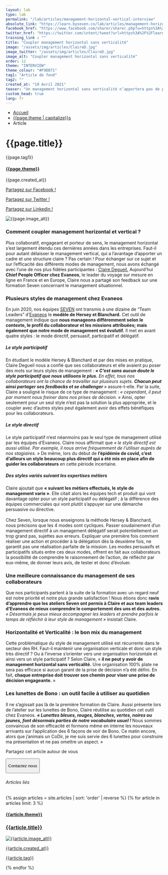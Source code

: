 ```yaml
---
layout: lab
type: lab
permalink: "/lab/articles/management-horizontal-vertical-interview"
absolute_link: "https://learn.byseven.co/lab/articles/management-horizontal-vertical-interview"
facebook_href: "https://www.facebook.com/sharer/sharer.php?u=https%3A%2F%2Flearn.byseven.co%2Flab%2Farticles%2Fmanagement-horizontal-vertical-interview&amp;src=sdkpreparse"
twitter_href: "https://twitter.com/intent/tweet?url=https%3A%2F%2Flearn.byseven.co%2Flab%2Farticles%2Fmanagement-horizontal-vertical-interview&text="
training_link : ""
title: "Coupler management horizontal sans verticalité"
image: "/assets/img/articles/ClaireD.jpg"
image_twitter: "/assets/img/articles/ClaireD.jpg"
image_alt: "Coupler management horizontal sans verticalité"
order: 12
theme: "INTERVIEW"
theme_colour: "#F9D071"
tag1: "Article de fond"
tag2: ""
created_at: "19 Avril 2021"
teaser: "Un management horizontal sans verticalité n’apportera pas de prise de décision rapide. Coupler plusieurs modes de management selon les situations, telle est la méthode Hersey et Blanchard, vue par Claire Degueil durant sa formation chez Seven. Découvrez son interview !"
custom_head: true
lang: fr
---
```


<div class="container-lab-article">
  <div class="lab-breadcrumb">
    <nav aria-label="Breadcrumb" class="breadcrumb">
      <ul>
          <li><a href="/lab">Accueil</a></li>
          <li><a href="/lab/{{page.theme | downcase}}s">{{page.theme | capitalize}}s</a></li>
          <li><span aria-current="page">Article</span></li>
      </ul>
    </nav>
  </div>
  <div class="lab-article-banner">
    <h1>{{page.title}}</h1>
    <div class="flex-row-between-centered">
      <p class="lab-article-banner-tag">{{page.tag1}}</p>
    </div>
    <div class="lab-article-banner-tags">
      <div class="lab-article-banner-tags-left">
        <a href="/lab/{{page.theme | downcase}}s"><h4 style='background-color: {{page.theme_colour}};'>{{page.theme}}</h4></a>
        <p class="lab-article-banner-tags-date">{{page.created_at}}</p>
      </div>
      <div class="lab-article-banner-tags-right">
        <div class="fb-share-button" data-href="{{page.absolute_link}}" data-layout="button" data-size="small">
          <a target="_blank" href="{{page.facebook_href}}" class='tooltip-facebook'>
            <i class="fab fa-facebook-f"></i>
            <div class="top">
              <p>Partagez sur Facebook !</p>
              <i></i>
            </div>
          </a>
        </div>
          <a class='tooltip-twitter' href='{{page.twitter_href}}' target="_blank">
            <i class="fab fa-twitter"></i>
            <div class="top">
              <p>Partagez sur Twitter !</p>
              <i></i>
            </div>
          </a>
          <a class='tooltip-linkedin' href='https://www.linkedin.com/sharing/share-offsite/?url={{site.url}}{{page.url}}' target='_blank'>
            <i class="fab fa-linkedin-in"></i>
            <div class="top">
              <p>Partagez sur Linkedin !</p>
              <i></i>
            </div>
          </a>
      </div>
    </div>
  </div>
  <div class="interview">
    <div class="interview-image">
      <img src="{{page.image}}" alt="{{page.image_alt}}" class='interview-photo'>
    </div>
    <div class="lab-interview-text">
      <div class="lab-interview-text-primary">
        <h3 style='color: {{page.theme_colour}};'>Comment coupler management horizontal et vertical ? </h3>
        <p>Plus collaboratif, engageant et porteur de sens, le management horizontal s’est largement étendu ces dernières années dans les entreprises. Faut-il pour autant délaisser le management vertical, qui a l’avantage d’apporter un cadre et une structure claire ? Pas certain ! Pour échanger sur ce sujet et sur l’efficacité des différents modes de management, nous avons échangé avec l’une de nos plus fidèles participantes : <a href="https://www.linkedin.com/in/clairedegueil/" target='_blank' class='link-to-home'>Claire Degueil.</a> Aujourd’hui <strong>Chief People Officer chez Evaneos</strong>, le leader du voyage sur mesure en ligne en France et en Europe, Claire nous a partagé son feedback sur une formation Seven concernant le management situationnel.
        </p>
        <div class="lab-interview-text-separator" style='border: solid 2px {{page.theme_colour}};'></div>
      </div>
      <div class="lab-interview-text-secondary">
        <h3> Plusieurs styles de management chez Evaneos</h3>
        <p>En juin 2020, nos équipes <a href="/" target='_blank' class='link-to-home'>SEVEN</a> ont transmis à une dizaine de “Team Leaders” d’<a href="https://www.evaneos.fr/" target='_blank'>Evaneos</a> le <strong>modèle de Hersey et Blanchard.</strong> Cet outil de management indique que <strong>nous manageons différemment selon le contexte, le profil du collaborateur et les missions attribuées; mais également que notre mode de management est évolutif.</strong> Il met en avant quatre styles : le mode directif, persuasif, participatif et délégatif.</p>
      </div>
      <div class="lab-interview-text-secondary">
        <h5>Le style participatif</h5>
        <p>En étudiant le modèle Hersey & Blanchard et par des mises en pratique, Claire Degueil nous a confié que ses collaborateurs et elle avaient pu poser des mots sur leurs styles de management : <em><strong>« C’est sans aucun doute le style participatif que nous utilisons le plus.</strong> En effet, tous nos collaborateurs ont la chance de travailler sur plusieurs sujets. <strong>Chacun peut ainsi partager ses feedbacks et se challenger </strong> »</em> assure-t-elle. Par la suite, Claire a souligné le risque de ce type de management : <em>« cependant, il peut par moment nous freiner dans nos prises de décision. » </em> Ainsi, opter seulement pour un seul style n’est pas la solution la plus appropriée, et le coupler avec d’autres styles peut également avoir des effets bénéfiques pour les collaborateurs.
        </p>
      </div>
      <div class="lab-interview-text-secondary">
        <h5> Le style directif</h5>
        <p>Le style participatif n’est néanmoins pas le seul type de management utilisé par les équipes d’Evaneos. Claire nous affirmait que <i>« le style directif est aussi utilisé. Par exemple, il nous arrive fréquemment de l’utiliser auprès de nos stagiaires. »</i> De même, lors du début de <strong>l’épidémie de covid, c’est d’ailleurs un style beaucoup plus directif qui a été mis en place afin de guider les collaborateurs</strong> en cette période incertaine.</p>
      </div>
      <div class="lab-interview-text-secondary">
        <h5>Des styles variés suivant les expertises métiers</h5>
        <p>Claire ajoutait que <strong>« suivant les métiers effectués, le style de management varie »</strong>. Elle citait alors les équipes tech et produit qui vont davantage opter pour un style participatif ou délégatif ; à la différence des équipes commerciales qui vont plutôt s’appuyer sur une démarche persuasive ou directive.
        <br><br>
        Chez Seven, lorsque nous enseignons la méthode Hersey & Blanchard, nous précisons que les 4 modes sont cycliques. Passer soudainement d’un management directif à un management délégatif serait potentiellement un trop grand pas, sujettes aux erreurs. Expliquer une première fois comment réaliser une action et procéder à la délégation dès la deuxième fois, ne garantit pas une réalisation parfaite de la mission. Les modes persuasifs et participatifs situés entre ces deux modes, offrent en fait aux collaborateurs la possibilité de comprendre le raisonnement de l’action, de réfléchir par eux-même, de donner leurs avis, de tester et donc d’évoluer.
        </p>
      </div>
      <div class="lab-interview-text-secondary">
        <h3>Une meilleure connaissance du management de ses collaborateurs</h3>
        <p>Que nos participants partent à la suite de la formation avec un regard neuf est notre priorité et notre plus grande satisfaction ! Nous étions donc <strong>ravis d’apprendre que les ateliers Seven ont permis à Claire et aux team leaders d’Evaneos de mieux comprendre le comportement des uns et des autres.</strong><i> « Désormais je peux mieux accompagner les leaders et prendre parfois le temps de réfléchir à leur style de management »</i> insistait Claire.
        </p>
      </div>
      <div class="lab-interview-text-secondary">
        <h3> Horizontalité et Verticalité : le bon mix du management</h3>
        <p>Cette problématique du style de management utilisé est récurrente dans le secteur des RH. Faut-il maintenir une organisation verticale et donc un style très directif ? Ou à l’inverse s’orienter vers une organisation horizontale et ainsi vers un style participatif ? Selon Claire, « <strong>il ne peut y avoir de management horizontal sans verticalité.</strong> Une organisation 100% plate ne sera pas efficace si aucun garant de la prise de décision n’a été défini. En fait, <strong>chaque entreprise doit trouver son chemin pour viser une prise de décision engageante.</strong> »
        </p>
      </div>
      <div class="lab-interview-text-secondary">
        <h3>Les lunettes de Bono : un outil facile à utiliser au quotidien </h3>
        <p>Il ne s’agissait pas là de la première formation de Claire. Aussi présente lors de l’atelier sur les lunettes de Bono, Claire réutilise au quotidien cet outil chez Evaneos. <strong><em> « Lunettes bleues, rouges, blanches, vertes, noires ou jaunes, font désormais parties de notre vocabulaire usuel ! </em></strong>Nous sommes convaincus de son efficacité et formons même en interne les nouveaux arrivants sur l’application des 6 façons de voir de Bono. Ce matin encore, alors que j’animais un CoDir, je me suis servie des 6 lunettes pour construire ma présentation et ne pas omettre un aspect. »
        </p>
      </div>
      <div class="lab-interview-text-medias">
        <p>Partagez cet article autour de vous</p>
        <a target="_blank" href="{{page.facebook_href}}"><i class="fab fa-facebook-f"></i></a>
        <a href='{{page.twitter_href}}' target="_blank"><i class="fab fa-twitter"></i></a>
        <a href='https://www.linkedin.com/sharing/share-offsite/?url={{site.url}}{{page.url}}' target='_blank'><i class="fab fa-linkedin-in"></i></a>
      </div>
      <!-- <button class='btn btn-navbar-lab-2' data-toggle='modal' data-target='#contactUs'><p>Contactez nous</p></button> -->
      <div class='interview-btn'>
          <a href="/" target="_blank">
            <button class='btn btn-navbar-lab-2'><p>Contactez nous</p></button>
          </a>
      </div>
    </div>
  </div>
</div>
<div class="lab-article-recents">
  <h6>Articles liés</h6>
  <div class="row">
    {% assign articles = site.articles | sort: 'order' | reverse %}
    {% for article in articles limit: 3 %}
    <div class="col-md-4">
      <a href="{{article.permalink}}">
        <div class="lab-article-recents-card">
          <h4 style='background-color: {{article.theme_colour}};'>{{article.theme}}</h4>
          <h3 class="lab-article-recents-card-title">{{article.title}}</h3>
          <div class="lab-article-recents-separator" style='border: 2px solid {{article.theme_colour}}'></div>
          <img src="{{article.image}}" alt="{{article.image_alt}}">
          <div class="lab-article-recents-tags">
            <p>{{article.created_at}}</p>
            <p>{{article.tag}}</p>
            <p></p>
          </div>
        </div>
      </a>
    </div>
    {% endfor %}
  </div>
</div>

<script type="text/javascript">
  function recentCardFront() {
    var titles = document.querySelectorAll('.lab-article-recents-card-title');
    if (window.innerWidth > 1000) {
      var max = 0;
      titles.forEach((element) => {
        if (element.clientHeight > max) {
          max = element.clientHeight;
        }
      })
      titles.forEach((element) => {
        element.style.height = max.toString() + 'px';
      })
    } else {
      titles.forEach((element) => {
        element.style.height = 'auto';
      })
    }
  }
  recentCardFront();
  window.addEventListener('resize', recentCardFront);
</script>
